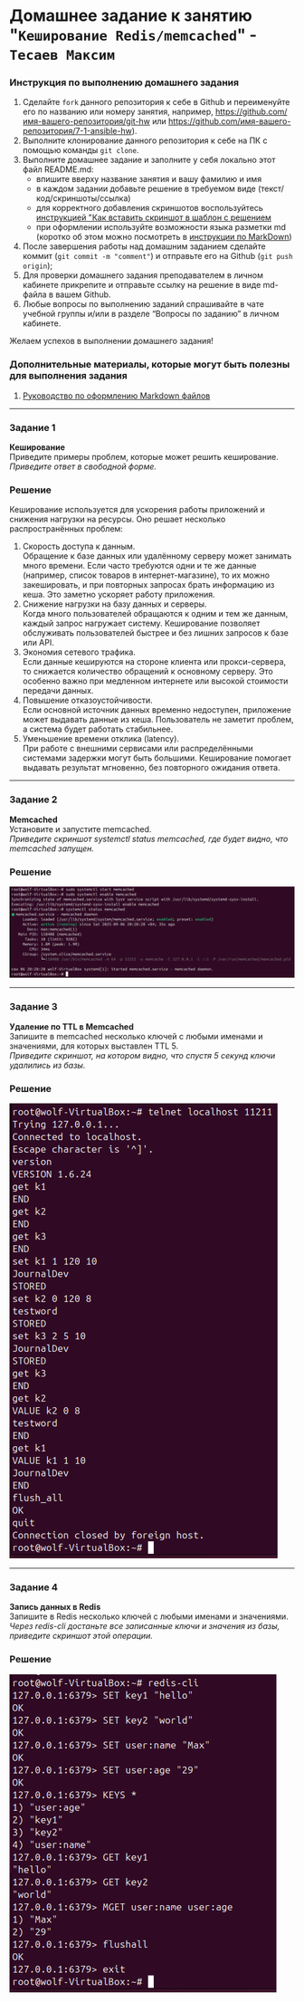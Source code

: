 # Домашнее задание к занятию "`Кеширование Redis/memcached`" - `Тесаев Максим`

### Инструкция по выполнению домашнего задания

   1. Сделайте `fork` данного репозитория к себе в Github и переименуйте его по названию или номеру занятия, например, https://github.com/имя-вашего-репозитория/git-hw или  https://github.com/имя-вашего-репозитория/7-1-ansible-hw).
   2. Выполните клонирование данного репозитория к себе на ПК с помощью команды `git clone`.
   3. Выполните домашнее задание и заполните у себя локально этот файл README.md:
      - впишите вверху название занятия и вашу фамилию и имя
      - в каждом задании добавьте решение в требуемом виде (текст/код/скриншоты/ссылка)
      - для корректного добавления скриншотов воспользуйтесь [инструкцией "Как вставить скриншот в шаблон с решением](https://github.com/netology-code/sys-pattern-homework/blob/main/screen-instruction.md)
      - при оформлении используйте возможности языка разметки md (коротко об этом можно посмотреть в [инструкции  по MarkDown](https://github.com/netology-code/sys-pattern-homework/blob/main/md-instruction.md))
   4. После завершения работы над домашним заданием сделайте коммит (`git commit -m "comment"`) и отправьте его на Github (`git push origin`);
   5. Для проверки домашнего задания преподавателем в личном кабинете прикрепите и отправьте ссылку на решение в виде md-файла в вашем Github.
   6. Любые вопросы по выполнению заданий спрашивайте в чате учебной группы и/или в разделе “Вопросы по заданию” в личном кабинете.
   
Желаем успехов в выполнении домашнего задания!
   
### Дополнительные материалы, которые могут быть полезны для выполнения задания

1. [Руководство по оформлению Markdown файлов](https://gist.github.com/Jekins/2bf2d0638163f1294637#Code)

---

### Задание 1

**Кеширование**  
Приведите примеры проблем, которые может решить кеширование.  
*Приведите ответ в свободной форме.*

### Решение

Кеширование используется для ускорения работы приложений и снижения нагрузки на ресурсы. Оно решает несколько распространённых проблем:  
1. Скорость доступа к данным.  
Обращение к базе данных или удалённому серверу может занимать много времени. Если часто требуются одни и те же данные (например, список товаров в интернет-магазине), то их можно закешировать, и при повторных запросах брать информацию из кеша. Это заметно ускоряет работу приложения.
2. Снижение нагрузки на базу данных и серверы.  
Когда много пользователей обращаются к одним и тем же данным, каждый запрос нагружает систему. Кеширование позволяет обслуживать пользователей быстрее и без лишних запросов к базе или API.
3. Экономия сетевого трафика.  
Если данные кешируются на стороне клиента или прокси-сервера, то снижается количество обращений к основному серверу. Это особенно важно при медленном интернете или высокой стоимости передачи данных.
4. Повышение отказоустойчивости.  
Если основной источник данных временно недоступен, приложение может выдавать данные из кеша. Пользователь не заметит проблем, а система будет работать стабильнее.
5. Уменьшение времени отклика (latency).  
При работе с внешними сервисами или распределёнными системами задержки могут быть большими. Кеширование помогает выдавать результат мгновенно, без повторного ожидания ответа.

---

### Задание 2

**Memcached**  
Установите и запустите memcached.  
*Приведите скриншот systemctl status memcached, где будет видно, что memcached запущен.*

### Решение

![screenshot](screenshots/2.1.png)

---

### Задание 3

**Удаление по TTL в Memcached**  
Запишите в memcached несколько ключей с любыми именами и значениями, для которых выставлен TTL 5.  
*Приведите скриншот, на котором видно, что спустя 5 секунд ключи удалились из базы.*

### Решение

![screenshot](screenshots/3.1.png)

---

### Задание 4

**Запись данных в Redis**  
Запишите в Redis несколько ключей с любыми именами и значениями.  
*Через redis-cli достаньте все записанные ключи и значения из базы, приведите скриншот этой операции.*

### Решение

![screenshot](screenshots/4.1.png)
